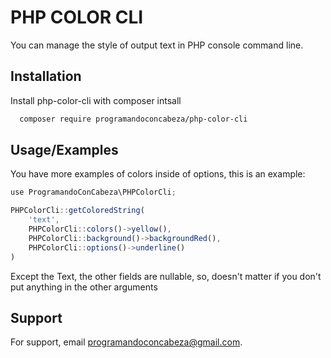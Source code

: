 
# PHP COLOR CLI

You can manage the style of output text in PHP console command line.
## Installation

Install php-color-cli with composer intsall

```bash
  composer require programandoconcabeza/php-color-cli
```

## Usage/Examples

You have more examples of colors inside of options, this is an example:

```javascript
use ProgramandoConCabeza\PHPColorCli;

PHPColorCli::getColoredString(
    'text',
    PHPColorCli::colors()->yellow(),
    PHPColorCli::background()->backgroundRed(),
    PHPColorCli::options()->underline()
)

```

Except the Text, the other fields are nullable, so, doesn't matter if you don't put anything in the other arguments


## Support

For support, email programandoconcabeza@gmail.com.

